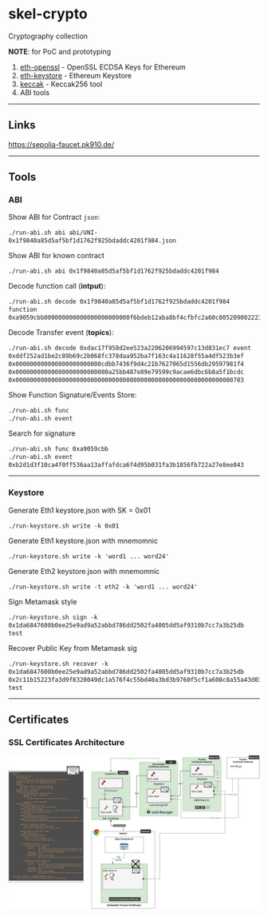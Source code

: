 # skel-crypto

Cryptography collection

__NOTE__: for PoC and prototyping

1. [eth-openssl](eth-openssl) - OpenSSL ECDSA Keys for Ethereum
2. [eth-keystore](eth-keystore) - Ethereum Keystore
3. [keccak](keccak) - Keccak256 tool
4. ABI tools


----
## Links

https://sepolia-faucet.pk910.de/

----

## Tools

### ABI

Show ABI for Contract `json`:

```
./run-abi.sh abi abi/UNI-0x1f9840a85d5af5bf1d1762f925bdaddc4201f984.json
```

Show ABI for known contract
```
./run-abi.sh abi 0x1f9840a85d5af5bf1d1762f925bdaddc4201f984
```

Decode function call (__intput__):
```
./run-abi.sh decode 0x1f9840a85d5af5bf1d1762f925bdaddc4201f984 function 0xa9059cbb000000000000000000000000f6bdeb12aba8bf4cfbfc2a60c805209002223e22000000000000000000000000000000000000000000000005a5a62f156c710000
```

Decode Transfer event (__topics__):

```
./run-abi.sh decode 0xdac17f958d2ee523a2206206994597c13d831ec7 event 0xddf252ad1be2c89b69c2b068fc378daa952ba7f163c4a11628f55a4df523b3ef 0x000000000000000000000000cdbb7436f9d4c21b7627065d1556db29597981f4 0x00000000000000000000000080a25bb487e89e79599c9acae6dbc6b8a5f1bcdc 0x0000000000000000000000000000000000000000000000000000000000000703
```

Show Function Signature/Events Store:

```
./run-abi.sh func
./run-abi.sh event
```

Search for signature

```
./run-abi.sh func 0xa9059cbb
./run-abi.sh event 0xb2d1d3f10ca4f0ff536aa13affafdca6f4d95b031fa3b1856fb722a27e8ee043
```


----

### Keystore

Generate Eth1 keystore.json with SK = 0x01
```
./run-keystore.sh write -k 0x01
```

Generate Eth1 keystore.json with mnemomnic
```
./run-keystore.sh write -k 'word1 ... word24'
```

Generate Eth2 keystore.json with mnemomnic
```
./run-keystore.sh write -t eth2 -k 'word1 ... word24'
```

Sign Metamask style

```
./run-keystore.sh sign -k 0x1da6847600b0ee25e9ad9a52abbd786dd2502fa4005dd5af9310b7cc7a3b25db test
```

Recover Public Key from Metamask sig

```
./run-keystore.sh recover -k 0x1da6847600b0ee25e9ad9a52abbd786dd2502fa4005dd5af9310b7cc7a3b25db 0x2c11b15223fa3d9f8320049dc1a576f4c55bd40a3bd3b9760f5cf1a608c8a55a43d0315421a39451e13f23767a1a1f4c2b1d7544fdaf9da5ac94982410e61aa81c test
```

----
## Certificates

### SSL Certificates Architecture

<img src="doc/CA.jpg" width="900">


